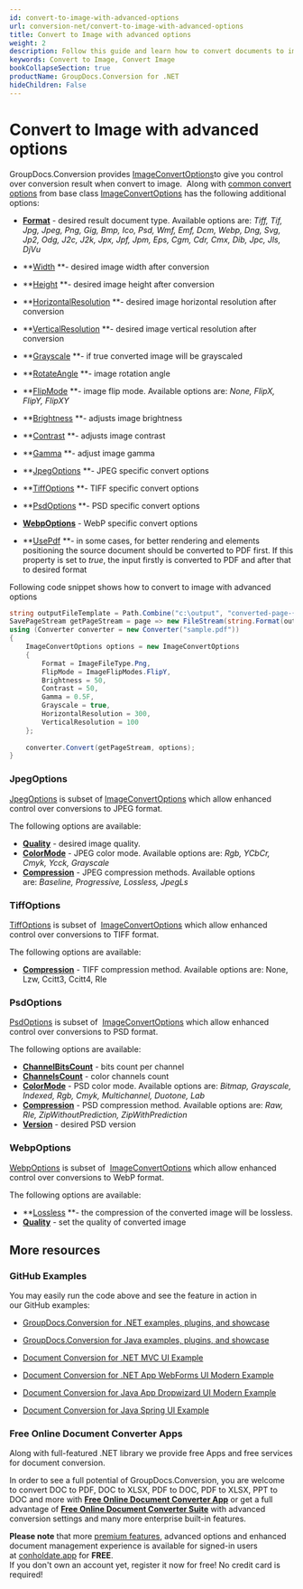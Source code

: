 ```yaml
---
id: convert-to-image-with-advanced-options
url: conversion-net/convert-to-image-with-advanced-options
title: Convert to Image with advanced options
weight: 2
description: Follow this guide and learn how to convert documents to image with height, width, resolution, brightness and other customizations using GroupDocs.Conversion for .NET.
keywords: Convert to Image, Convert Image
bookCollapseSection: true
productName: GroupDocs.Conversion for .NET
hideChildren: False
---
```


# Convert to Image with advanced options

GroupDocs.Conversion provides [ImageConvertOptions](https://apireference.groupdocs.com/net/conversion/groupdocs.conversion.options.convert/imageconvertoptions)to give you control over conversion result when convert to image.  Along with [common convert options](https://docs.groupdocs.com/display/conversionnet/Common+conversion+options) from base class [ImageConvertOptions](https://apireference.groupdocs.com/net/conversion/groupdocs.conversion.options.convert/imageconvertoptions) has the following additional options:

*   **[Format](https://apireference.groupdocs.com/net/conversion/groupdocs.conversion.options.convert.convertoptions/1/properties/format)** - desired result document type. Available options are: *Tiff, Tif, Jpg, Jpeg, Png, Gig, Bmp, Ico, Psd, Wmf, Emf, Dcm, Webp, Dng, Svg, Jp2, Odg, J2c, J2k, Jpx, Jpf, Jpm, Eps, Cgm, Cdr, Cmx, Dib, Jpc, Jls, DjVu*
*   **[Width](https://apireference.groupdocs.com/net/conversion/groupdocs.conversion.options.convert/imageconvertoptions/properties/width) **\- desired image width after conversion
*   **[Height](https://apireference.groupdocs.com/net/conversion/groupdocs.conversion.options.convert/imageconvertoptions/properties/height) **\- desired image height after conversion
*   **[HorizontalResolution](https://apireference.groupdocs.com/net/conversion/groupdocs.conversion.options.convert/imageconvertoptions/properties/horizontalresolution) **\- desired image horizontal resolution after conversion
*   **[VerticalResolution](https://apireference.groupdocs.com/net/conversion/groupdocs.conversion.options.convert/imageconvertoptions/properties/verticalresolution) **\- desired image vertical resolution after conversion
*   **[Grayscale](https://apireference.groupdocs.com/net/conversion/groupdocs.conversion.options.convert/imageconvertoptions/properties/grayscale) **\- if true converted image will be grayscaled
*   **[RotateAngle](https://apireference.groupdocs.com/net/conversion/groupdocs.conversion.options.convert/imageconvertoptions/properties/rotateangle) **\- image rotation angle
*   **[FlipMode](https://apireference.groupdocs.com/net/conversion/groupdocs.conversion.options.convert/imageconvertoptions/properties/flipmode) **\- image flip mode. Available options are: *None, FlipX, FlipY, FlipXY*
*   **[Brightness](https://apireference.groupdocs.com/net/conversion/groupdocs.conversion.options.convert/imageconvertoptions/properties/brightness) **\- adjusts image brightness
*   **[Contrast](https://apireference.groupdocs.com/net/conversion/groupdocs.conversion.options.convert/imageconvertoptions/properties/contrast) **\- adjusts image contrast
*   **[Gamma](https://apireference.groupdocs.com/net/conversion/groupdocs.conversion.options.convert/imageconvertoptions/properties/gamma) **\- adjust image gamma  
    
*   **[JpegOptions](Convert%2Bto%2BImage%2Bwith%2Badvanced%2Boptions.html) **\- JPEG specific convert options
*   **[TiffOptions](Convert%2Bto%2BImage%2Bwith%2Badvanced%2Boptions.html) **\- TIFF specific convert options
*   **[PsdOptions](Convert%2Bto%2BImage%2Bwith%2Badvanced%2Boptions.html) **\- PSD specific convert options
*   **[WebpOptions](Convert%2Bto%2BImage%2Bwith%2Badvanced%2Boptions.html)** - WebP specific convert options  
    
*   **[UsePdf](https://apireference.groupdocs.com/net/conversion/groupdocs.conversion.options.convert/imageconvertoptions/properties/usepdf) **\- in some cases, for better rendering and elements positioning the source document should be converted to PDF first. If this property is set to *true*, the input firstly is converted to PDF and after that to desired format

Following code snippet shows how to convert to image with advanced options

```csharp
string outputFileTemplate = Path.Combine("c:\output", "converted-page-{0}.png");
SavePageStream getPageStream = page => new FileStream(string.Format(outputFileTemplate, page), FileMode.Create);
using (Converter converter = new Converter("sample.pdf"))
{
    ImageConvertOptions options = new ImageConvertOptions
    {
        Format = ImageFileType.Png,
        FlipMode = ImageFlipModes.FlipY,
        Brightness = 50,
        Contrast = 50,
        Gamma = 0.5F,
        Grayscale = true,
        HorizontalResolution = 300,
        VerticalResolution = 100
    };
    
    converter.Convert(getPageStream, options);
}
```

### JpegOptions

[JpegOptions](https://apireference.groupdocs.com/net/conversion/groupdocs.conversion.options.convert/jpegoptions) is subset of [ImageConvertOptions](https://apireference.groupdocs.com/net/conversion/groupdocs.conversion.options.convert/imageconvertoptions) which allow enhanced control over conversions to JPEG format. 

The following options are available:

*   **[Quality](https://apireference.groupdocs.com/net/conversion/groupdocs.conversion.options.convert/jpegoptions/properties/quality)** - desired image quality.
*   **[ColorMode](https://apireference.groupdocs.com/net/conversion/groupdocs.conversion.options.convert/jpegoptions/properties/colormode)** - JPEG color mode. Available options are: *Rgb, YCbCr, Cmyk, Ycck, Grayscale*
*   **[Compression](https://apireference.groupdocs.com/net/conversion/groupdocs.conversion.options.convert/jpegoptions/properties/compression)** - JPEG compression methods. Available options are: *Baseline, Progressive, Lossless, JpegLs*

### TiffOptions

[TiffOptions](https://apireference.groupdocs.com/net/conversion/groupdocs.conversion.options.convert/tiffoptions) is subset of  [ImageConvertOptions](https://apireference.groupdocs.com/net/conversion/groupdocs.conversion.options.convert/imageconvertoptions) which allow enhanced control over conversions to TIFF format. 

The following options are available:

*   **[Compression](https://apireference.groupdocs.com/net/conversion/groupdocs.conversion.options.convert/tiffoptions/properties/compression)** - TIFF compression method. Available options are: None, Lzw, Ccitt3, Ccitt4, Rle

### PsdOptions

[PsdOptions](https://apireference.groupdocs.com/net/conversion/groupdocs.conversion.options.convert/psdoptions) is subset of  [ImageConvertOptions](https://apireference.groupdocs.com/net/conversion/groupdocs.conversion.options.convert/imageconvertoptions) which allow enhanced control over conversions to PSD format. 

The following options are available:

*   **[ChannelBitsCount](https://apireference.groupdocs.com/net/conversion/groupdocs.conversion.options.convert/psdoptions/properties/channelbitscount)** - bits count per channel
*   **[ChannelsCount](https://apireference.groupdocs.com/net/conversion/groupdocs.conversion.options.convert/psdoptions/properties/channelscount)** - color channels count
*   **[ColorMode](https://apireference.groupdocs.com/net/conversion/groupdocs.conversion.options.convert/psdoptions/properties/colormode)** - PSD color mode. Available options are: *Bitmap, Grayscale, Indexed, Rgb, Cmyk, Multichannel, Duotone, Lab*
*   **[Compression](https://apireference.groupdocs.com/net/conversion/groupdocs.conversion.options.convert/psdoptions/properties/compression)** - PSD compression method. Available options are: *Raw, Rle, ZipWithoutPrediction, ZipWithPrediction*
*   **[Version](https://apireference.groupdocs.com/net/conversion/groupdocs.conversion.options.convert/psdoptions/properties/version)** - desired PSD version

### WebpOptions

[WebpOptions](https://apireference.groupdocs.com/net/conversion/groupdocs.conversion.options.convert/webpoptions) is subset of  [ImageConvertOptions](https://apireference.groupdocs.com/net/conversion/groupdocs.conversion.options.convert/imageconvertoptions) which allow enhanced control over conversions to WebP format. 

The following options are available:

*   **[Lossless](https://apireference.groupdocs.com/net/conversion/groupdocs.conversion.options.convert/webpoptions/properties/lossless) **\- the compression of the converted image will be lossless.
*   **[Quality](https://apireference.groupdocs.com/net/conversion/groupdocs.conversion.options.convert/webpoptions/properties/quality)** - set the quality of converted image

## More resources

### GitHub Examples

You may easily run the code above and see the feature in action in our GitHub examples:

*   [GroupDocs.Conversion for .NET examples, plugins, and showcase](https://github.com/groupdocs-conversion/GroupDocs.Conversion-for-.NET)
    
*   [GroupDocs.Conversion for Java examples, plugins, and showcase](https://github.com/groupdocs-conversion/GroupDocs.Conversion-for-Java)
    
*   [Document Conversion for .NET MVC UI Example](https://github.com/groupdocs-conversion/GroupDocs.Conversion-for-.NET-MVC) 
    
*   [Document Conversion for .NET App WebForms UI Modern Example](https://github.com/groupdocs-conversion/GroupDocs.Conversion-for-.NET-WebForms)
    
*   [Document Conversion for Java App Dropwizard UI Modern Example](https://github.com/groupdocs-conversion/GroupDocs.Conversion-for-Java-Dropwizard)
    
*   [Document Conversion for Java Spring UI Example](https://github.com/groupdocs-conversion/GroupDocs.Conversion-for-Java-Spring)
    

### Free Online Document Converter Apps

Along with full-featured .NET library we provide free Apps and free services for document conversion.

In order to see a full potential of GroupDocs.Conversion, you are welcome to convert DOC to PDF, DOC to XLSX, PDF to DOC, PDF to XLSX, PPT to DOC and more with **[Free Online Document Converter App](https://products.groupdocs.app/conversion)** or get a full advantage of **[Free Online Document Converter Suite](https://conholdate.app/features/document-converter-online)** with advanced conversion settings and many more enterprise built-in features.

**Please note** that more [premium features](https://conholdate.app/features), advanced options and enhanced document management experience is available for signed-in users at [conholdate.app](https://conholdate.app/) for **FREE**.  
If you don't own an account yet, register it now for free! No credit card is required!
